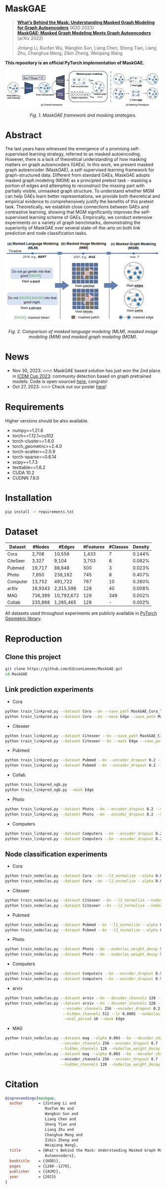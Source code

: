 # MaskGAE


> [**What’s Behind the Mask: Understanding Masked Graph Modeling for Graph Autoencoders**](https://arxiv.org/abs/2205.10053) (KDD 2023)\
> [**MaskGAE: Masked Graph Modeling Meets Graph Autoencoders**](https://arxiv.org/abs/2205.10053v1) (arXiv 2022)
>
> Jintang Li, Ruofan Wu, Wangbin Sun, Liang Chen, Sheng Tian, Liang Zhu, Changhua Meng, Zibin Zheng, Weiqiang Wang    

**This repository is an official PyTorch implementation of MaskGAE.**
<p align="center">
  <img src="figs/maskgae.png"/>
<p align="center"><em>Fig. 1. MaskGAE framework and masking strategies.</em>
</p>

# Abstract
The last years have witnessed the emergence of a promising self-supervised learning strategy, referred to as masked autoencoding. However, there is a lack of theoretical understanding of how masking matters on graph autoencoders (GAEs). In this work, we present masked graph autoencoder (MaskGAE), a self-supervised learning framework for graph-structured data. Different from standard GAEs, MaskGAE adopts masked graph modeling (MGM) as a principled pretext task - masking a portion of edges and attempting to reconstruct the missing part with partially visible, unmasked graph structure. To understand whether MGM can help GAEs learn better representations, we provide both theoretical and empirical evidence to comprehensively justify the benefits of this pretext task. Theoretically, we establish close connections between GAEs and contrastive learning, showing that MGM significantly improves the self-supervised learning scheme of GAEs. Empirically, we conduct extensive experiments on a variety of graph benchmarks, demonstrating the superiority of MaskGAE over several state-of-the-arts on both link prediction and node classification tasks.

<p align="center">
  <img src="figs/comparison.png"/>
<p align="center"><em>Fig. 2. Comparison of masked language modeling (MLM), masked image modeling (MIM) and masked graph modeling (MGM).</em>
</p>


# News

+ Nov 30, 2023: 🔥🔥🔥 MaskGAE based solution has just won the 2nd place in [ICDM Cup 2023](https://tugraph.antgroup.com/blog?id=15): community detection based on graph pretrained models. Code is open-sourced [here](https://github.com/Echochef/ICDM), congrats!
+ Oct 27, 2023: 🔥🔥🔥 Check out our poster [here](./poster.pdf)!

# Requirements
Higher versions should be also available.

+ numpy==1.21.6
+ torch==1.12.1+cu102
+ torch-cluster==1.6.0
+ torch_geometric>=2.4.0
+ torch-scatter==2.0.9
+ torch-sparse==0.6.14
+ scipy==1.7.3
+ texttable==1.6.2
+ CUDA 10.2
+ CUDNN 7.6.0

# Installation

```bash
pip install -r requirements.txt
```

# Dataset
| Dataset      | #Nodes     | #Edges     | #Features | #Classes | Density   |
|--------------|------------|------------|-----------|----------|-----------|
| Cora         | 2,708      | 10,556     | 1,433     | 7        | 0.144%    |
| CiteSeer     | 3,327      | 9,104      | 3,703     | 6        | 0.082%    |
| Pubmed       | 19,717     | 88,648     | 500       | 3        | 0.023%    |
| Photo        | 7,650      | 238,162    | 745       | 8        | 0.407%    |
| Computer     | 13,752     | 491,722    | 767       | 10       | 0.260%    |
| arXiv        | 16,9343    | 2,315,598  | 128       | 40       | 0.008%    |
| MAG          | 736,389    | 10,792,672 | 128       | 349      | 0.002%    |
| Collab       | 235,868    | 1,285,465  | 128       | -        | 0.002%    |

All datasets used throughout experiments are publicly available in [PyTorch Geometric library](https://github.com/pyg-team/pytorch_geometric).

# Reproduction
## Clone this project
```bash
git clone https://github.com/EdisonLeeeee/MaskGAE.git
cd MaskGAE
```

## Link prediction experiments
+ Cora
```bash
python train_linkpred.py --dataset Cora --bn --save_path MaskGAE_Cora_link.pt
python train_linkpred.py --dataset Cora --bn --mask Edge --save_path MaskGAE_Cora_link.pt
```
+ Citeseer
```bash
python train_linkpred.py --dataset Citeseer --bn --save_path MaskGAE_Citeseer_link.pt
python train_linkpred.py --dataset Citeseer --bn --mask Edge --save_path MaskGAE_Citeseer_link.pt
```
+ Pubmed
```bash
python train_linkpred.py --dataset Pubmed --bn --encoder_dropout 0.2 --save_path MaskGAE_Pubmed_link.pt
python train_linkpred.py --dataset Pubmed --bn --encoder_dropout 0.2 --mask Edge --save_path MaskGAE_Pubmed_link.pt
```
+ Collab
```bash
python train_linkpred_ogb.py
python train_linkpred_ogb.py --mask Edge
```

+ Photo
```bash
python train_linkpred.py --dataset Photo --bn --encoder_dropout 0.2 --save_path MaskGAE_Photo_link.pt
python train_linkpred.py --dataset Photo --bn --encoder_dropout 0.2 --mask Edge --save_path MaskGAE_Photo_link.pt
```

+ Computers
```bash
python train_linkpred.py --dataset Computers --bn --encoder_dropout 0.2  --save_path MaskGAE_Computers_link.pt
python train_linkpred.py --dataset Computers --bn --encoder_dropout 0.2 --mask Edge  --save_path MaskGAE_Computers_link.pt
```

## Node classification experiments

+ Cora
```bash
python train_nodeclas.py --dataset Cora --bn --l2_normalize --alpha 0.004 --full_data --save_path Cora_test_new_thin.pt
python train_nodeclas.py --dataset Cora --bn --l2_normalize --alpha 0.003 --mask Edge --eval_period 10
```
+ Citeseer
```bash
python train_nodeclas.py --dataset Citeseer --bn --l2_normalize --nodeclas_weight_decay 0.1 --alpha 0.001 --lr 0.02 --full_data --save_path Citeseer_test_new_thin.pt
python train_nodeclas.py --dataset Citeseer --bn --l2_normalize --nodeclas_weight_decay 0.1 --alpha 0.001  --lr 0.02 --mask Edge
```
+ Pubmed
```bash
python train_nodeclas.py --dataset Pubmed --bn --l2_normalize --alpha 0.001  --encoder_dropout 0.5 --decoder_dropout 0.5 --full_data --save_path PubMed_test_new_thin.pt
python train_nodeclas.py --dataset Pubmed --bn --l2_normalize --alpha 0.001  --encoder_dropout 0.5 --mask Edge
```
+ Photo
```bash
python train_nodeclas.py --dataset Photo --bn --nodeclas_weight_decay 5e-3 --decoder_channels 128 --lr 0.005 --save_path Photo_test_new_thin.pt
python train_nodeclas.py --dataset Photo --bn --nodeclas_weight_decay 5e-3 --decoder_channels 64 --mask Edge
```
+ Computers
```bash
python train_nodeclas.py --dataset Computers --bn --encoder_dropout 0.5 --alpha 0.002 --encoder_channels 128 --hidden_channels 256 --eval_period 20 --save_path Computers_test_new_thin.pt
python train_nodeclas.py --dataset Computers --bn --encoder_dropout 0.5 --alpha 0.003 --encoder_channels 128 --hidden_channels 256 --eval_period 10 --mask Edge
```
+ arxiv
```bash
python train_nodeclas.py --dataset arxiv --bn --decoder_channels 128 --decoder_dropout 0. --decoder_layers 4 --encoder_channels 256 --encoder_dropout 0.2 --encoder_layers 4 --hidden_channels 512 --lr 0.0005 --nodeclas_weight_decay 0 --weight_decay 0.0001 --epochs 100   --eval_period 10 --save_path arxiv_test_new_thin.pt
python train_nodeclas.py --dataset arxiv --bn --decoder_channels 128 --decoder_dropout 0. --decoder_layers 4 \
                          --encoder_channels 256 --encoder_dropout 0.2 --encoder_layers 4 \
                          --hidden_channels 512 --lr 0.0005 --nodeclas_weight_decay 0 --weight_decay 0.0001 --epochs 100  \
                          --eval_period 10 --mask Edge
```
+ MAG
```bash
python train_nodeclas.py --dataset mag --alpha 0.003 --bn --decoder_channels 128\
                         --encoder_channels 256 --encoder_dropout 0.7 --epochs 100 \
                         --hidden_channels 128 --nodeclas_weight_decay 1e-5 --weight_decay 5e-5 --eval_period 10                                       
python train_nodeclas.py --dataset mag --alpha 0.003 --bn --decoder_channels 128
                         --encoder_channels 256 --encoder_dropout 0.7 --epochs 100 \
                         --hidden_channels 128 --nodeclas_weight_decay 1e-5 --weight_decay 5e-5 --eval_period 10 --mask Edge   
```


# Citation

```bibtex
@inproceedings{maskgae,
  author       = {Jintang Li and
                  Ruofan Wu and
                  Wangbin Sun and
                  Liang Chen and
                  Sheng Tian and
                  Liang Zhu and
                  Changhua Meng and
                  Zibin Zheng and
                  Weiqiang Wang},
  title        = {What's Behind the Mask: Understanding Masked Graph Modeling for Graph
                  Autoencoders},
  booktitle    = {{KDD}},
  pages        = {1268--1279},
  publisher    = {{ACM}},
  year         = {2023}
}
```
